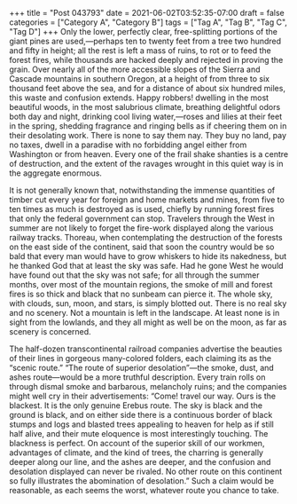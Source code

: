 +++
title = "Post 043793"
date = 2021-06-02T03:52:35-07:00
draft = false
categories = ["Category A", "Category B"]
tags = ["Tag A", "Tag B", "Tag C", "Tag D"]
+++
Only the lower, perfectly clear, free-splitting portions of the giant pines are used,—perhaps ten to twenty feet from a tree two hundred and fifty in height; all the rest is left a mass of ruins, to rot or to feed the forest fires, while thousands are hacked deeply and rejected in proving the grain. Over nearly all of the more accessible slopes of the Sierra and Cascade mountains in southern Oregon, at a height of from three to six thousand feet above the sea, and for a distance of about six hundred miles, this waste and confusion extends. Happy robbers! dwelling in the most beautiful woods, in the most salubrious climate, breathing delightful odors both day and night, drinking cool living water,—roses and lilies at their feet in the spring, shedding fragrance and ringing bells as if cheering them on in their desolating work. There is none to say them nay. They buy no land, pay no taxes, dwell in a paradise with no forbidding angel either from Washington or from heaven. Every one of the frail shake shanties is a centre of destruction, and the extent of the ravages wrought in this quiet way is in the aggregate enormous.

It is not generally known that, notwithstanding the immense quantities of timber cut every year for foreign and home markets and mines, from five to ten times as much is destroyed as is used, chiefly by running forest fires that only the federal government can stop. Travelers through the West in summer are not likely to forget the fire-work displayed along the various railway tracks. Thoreau, when contemplating the destruction of the forests on the east side of the continent, said that soon the country would be so bald that every man would have to grow whiskers to hide its nakedness, but he thanked God that at least the sky was safe. Had he gone West he would have found out that the sky was not safe; for all through the summer months, over most of the mountain regions, the smoke of mill and forest fires is so thick and black that no sunbeam can pierce it. The whole sky, with clouds, sun, moon, and stars, is simply blotted out. There is no real sky and no scenery. Not a mountain is left in the landscape. At least none is in sight from the lowlands, and they all might as well be on the moon, as far as scenery is concerned.

The half-dozen transcontinental railroad companies advertise the beauties of their lines in gorgeous many-colored folders, each claiming its as the “scenic route.” “The route of superior desolation”—the smoke, dust, and ashes route—would be a more truthful description. Every train rolls on through dismal smoke and barbarous, melancholy ruins; and the companies might well cry in their advertisements: “Come! travel our way. Ours is the blackest. It is the only genuine Erebus route. The sky is black and the ground is black, and on either side there is a continuous border of black stumps and logs and blasted trees appealing to heaven for help as if still half alive, and their mute eloquence is most interestingly touching. The blackness is perfect. On account of the superior skill of our workmen, advantages of climate, and the kind of trees, the charring is generally deeper along our line, and the ashes are deeper, and the confusion and desolation displayed can never be rivaled. No other route on this continent so fully illustrates the abomination of desolation.” Such a claim would be reasonable, as each seems the worst, whatever route you chance to take.
